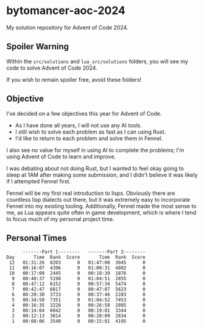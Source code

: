 # bytomancer-aoc-2024
My solution repository for Advent of Code 2024.

## Spoiler Warning
Within the `src/solutions` and `lua_src/solutions` folders,
you will see my code to solve Advent of Code 2024.

If you wish to remain spoiler free,
avoid these folders!

## Objective
I've decided on a few objectives this year for Advent of Code.
- As I have done all years, I will not use any AI tools.
- I still wish to solve each problem as fast as I can using Rust.
- I'd like to return to each problem and solve them in Fennel.

I also see no value for myself in using AI to complete the problems;
I'm using Advent of Code to learn and improve.

I was debating about not doing Rust,
but I wanted to feel okay going to sleep at 1AM after making some submission,
and I didn't believe it was likely if I attempted Fennel first.

Fennel will be my first real introduction to lisps.
Obviously there are countless lisp dialects out there,
but it was extremely easy to incorporate Fennel into my existing tooling.
Additionally, Fennel made the most sense to me,
as Lua appears quite often in game development,
which is where I tend to focus much of my personal project time.

## Personal Times
```
      -------Part 1--------   -------Part 2--------
Day       Time  Rank  Score       Time  Rank  Score
 12   01:31:26  8203      0   01:47:00  3845      0
 11   00:16:07  4396      0   01:00:31  4802      0
 10   00:17:09  2445      0   00:18:39  1876      0
  9   00:40:37  5198      0   01:04:51  2855      0
  8   00:47:12  6152      0   00:57:34  5474      0
  7   00:42:47  6817      0   00:47:07  5623      0
  6   00:20:30  3733      0   00:37:46  2283      0
  5   00:34:50  7351      0   01:04:52  7453      0
  4   00:16:35  3228      0   00:26:58  2885      0
  3   00:14:04  6042      0   00:19:01  3344      0
  2   00:12:13  3814      0   00:20:09  2834      0
  1   00:08:06  3540      0   00:15:01  4195      0
```
